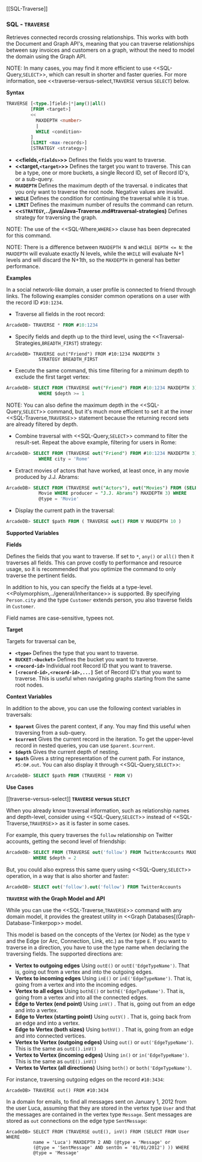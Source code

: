 [[SQL-Traverse]]
### SQL - `TRAVERSE`

Retrieves connected records crossing relationships.  This works with both the Document and Graph API's, meaning that you can traverse relationships between say invoices and customers on a graph, without the need to model the domain using the Graph API.

NOTE: In many cases, you may find it more efficient to use <<SQL-Query,`SELECT`>>, which can result in shorter and faster queries.  For more information, see <<traverse-versus-select,`TRAVERSE` versus `SELECT`) below.

**Syntax**

```sql
TRAVERSE [<type.]field>|*|any()|all()
         [FROM <target>]
         <<
           MAXDEPTH <number>
           |
           WHILE <condition> 
         ]
         [LIMIT <max-records>]
         [STRATEGY <strategy>]
```

- **<<fields,`<fields>`>>** Defines the fields you want to traverse.
- **<<target,`<target>`>>** Defines the target you want to traverse.  This can be a type, one or more buckets, a single Record ID, set of Record ID's, or a sub-query.
- **`MAXDEPTH`** Defines the maximum depth of the traversal.  `0` indicates that you only want to traverse the root node.  Negative values are invalid.
- **`WHILE`** Defines the condition for continuing the traversal while it is true.  
- **`LIMIT`** Defines the maximum number of results the command can return.
- **<<`STRATEGY`,../java/Java-Traverse.md#traversal-strategies)** Defines strategy for traversing the graph.

NOTE: The use of the <<SQL-Where,`WHERE`>> clause has been deprecated for this command.

NOTE: There is a difference between `MAXDEPTH N` and `WHILE DEPTH <= N`: the `MAXDEPTH` will evaluate exactly N levels, while the `WHILE` will evaluate N+1 levels and will discard the N+1th, so the `MAXDEPTH` in general has better performance.


**Examples**

In a social network-like domain, a user profile is connected to friend through links.  The following examples consider common operations on a user with the record ID `#10:1234`.

- Traverse all fields in the root record:

```sql
ArcadeDB> TRAVERSE * FROM #10:1234
```

- Specify fields and depth up to the third level, using the <<Traversal-Strategies,`BREADTH_FIRST`) strategy:

```
ArcadeDB> TRAVERSE out("Friend") FROM #10:1234 MAXDEPTH 3 
            STRATEGY BREADTH_FIRST
```

- Execute the same command, this time filtering for a minimum depth to exclude the first target vertex:

```sql
ArcadeDB> SELECT FROM (TRAVERSE out("Friend") FROM #10:1234 MAXDEPTH 3) 
            WHERE $depth >= 1
```

NOTE: You can also define the maximum depth in the <<SQL-Query,`SELECT`>> command, but it's much more efficient to set it at the inner <<SQL-Traverse,`TRAVERSE`>> statement because the returning record sets are already filtered by depth.

- Combine traversal with <<SQL-Query,`SELECT`>> command to filter the result-set.  Repeat the above example, filtering for users in Rome:

```sql
ArcadeDB> SELECT FROM (TRAVERSE out("Friend") FROM #10:1234 MAXDEPTH 3) 
            WHERE city = 'Rome'
```

- Extract movies of actors that have worked, at least once, in any movie produced by J.J. Abrams:

```sql
ArcadeDB> SELECT FROM (TRAVERSE out("Actors"), out("Movies") FROM (SELECT FROM 
            Movie WHERE producer = "J.J. Abrams") MAXDEPTH 3) WHERE 
            @type = 'Movie'
```

- Display the current path in the traversal:

```sql
ArcadeDB> SELECT $path FROM ( TRAVERSE out() FROM V MAXDEPTH 10 )
```


**Supported Variables**

**Fields**

Defines the fields that you want to traverse.  If set to `*`, `any()` or `all()` then it traverses all fields.  This can prove costly to performance and resource usage, so it is recommended that you optimize the command to only traverse the pertinent fields.

In addition to his, you can specify the fields at a type-level.  <<Polymorphism,../general/Inheritance>> is supported.  By specifying `Person.city` and the type `Customer` extends person, you also traverse fields in `Customer`.

Field names are case-sensitive, typees not.

**Target**

Targets for traversal can be,
- **`<type>`** Defines the type that you want to traverse.  
- **`BUCKET:<bucket>`** Defines the bucket you want to traverse.
- **`<record-id>`** Individual root Record ID that you want to traverse.
- **`[<record-id>,<record-id>,...]`** Set of Record ID's that you want to traverse.  This is useful when navigating graphs starting from the same root nodes.

**Context Variables**

In addition to the above, you can use the following context variables in traversals:
- **`$parent`** Gives the parent context, if any.  You may find this useful when traversing from a sub-query. 
- **`$current`** Gives the current record in the iteration.  To get the upper-level record in nested queries, you can use `$parent.$current`.
- **`$depth`** Gives the current depth of nesting.
- **`$path`** Gives a string representation of the current path.  For instance, `#5:0#.out`.  You can also display it through <<SQL-Query,`SELECT`>>:

```sql
ArcadeDB> SELECT $path FROM (TRAVERSE * FROM V)
```

**Use Cases**

[[traverse-versus-select]]
**`TRAVERSE` versus `SELECT`**

When you already know traversal information, such as relationship names and depth-level, consider using <<SQL-Query,`SELECT`>> instead of <<SQL-Traverse,`TRAVERSE`>> as it is faster in some cases. 

For example, this query traverses the `follow` relationship on Twitter accounts, getting the second level of friendship:

```sql
ArcadeDB> SELECT FROM (TRAVERSE out('follow') FROM TwitterAccounts MAXDEPTH 2 )
          WHERE $depth = 2
```

But, you could also express this same query using <<SQL-Query,`SELECT`>> operation, in a way that is also shorter and faster:

```sql
ArcadeDB> SELECT out('follow').out('follow') FROM TwitterAccounts
```

**`TRAVERSE` with the Graph Model and API**

While you can use the <<SQL-Traverse,`TRAVERSE`>> command with any domain model, it provides the greatest utility in <<Graph Databases[(Graph-Database-Tinkerpop>> model.

This model is based on the concepts of the Vertex (or Node) as the type `V` and the Edge (or Arc, Connection, Link, etc.) as the type `E`.  If you want to traverse in a direction, you have to use the type name when declaring the traversing fields.  The supported directions are:

- **Vertex to outgoing edges**  Using `outE()` or `outE('EdgeTypeName')`.  That is, going out from a vertex and into the outgoing edges.
- **Vertex to incoming edges**  Using `inE()` or `inE('EdgeTypeName')`.  That is, going from a vertex and into the incoming edges.
- **Vertex to all edges**  Using `bothE()` or `bothE('EdgeTypeName')`.  That is, going from a vertex and into all the connected edges.
- **Edge to Vertex (end point)** Using `inV()` .  That is, going out from an edge and into a vertex.
- **Edge to Vertex (starting point)** Using `outV()` .  That is, going back from an edge and into a vertex.
- **Edge to Vertex (both sizes)** Using `bothV()` .  That is, going from an edge and into connected vertices.
- **Vertex to Vertex (outgoing edges)** Using `out()` or `out('EdgeTypeName')`. This is the same as  `outE().inV()`
- **Vertex to Vertex (incoming edges)** Using `in()` or `in('EdgeTypeName')`. This is the same as  `outE().inV()`
- **Vertex to Vertex (all directions)** Using `both()` or `both('EdgeTypeName')`. 


For instance, traversing outgoing edges on the record `#10:3434`:

```
ArcadeDB> TRAVERSE out() FROM #10:3434
```

In a domain for emails, to find all messages sent on January 1, 2012 from the user Luca, assuming that they are stored in the vertex type `User` and that the messages are contained in the vertex type `Message`.  Sent messages are stored as `out` connections on the edge type `SentMessage`:

```
ArcadeDB> SELECT FROM (TRAVERSE outE(), inV() FROM (SELECT FROM User WHERE 
          name = 'Luca') MAXDEPTH 2 AND (@type = 'Message' or 
          (@type = 'SentMessage' AND sentOn = '01/01/2012') )) WHERE 
          @type = 'Message'
```

